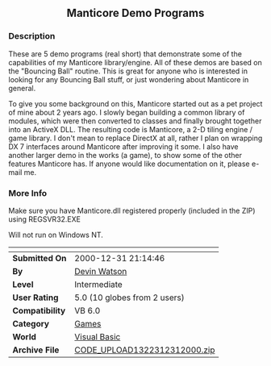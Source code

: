 ﻿<div align="center">

## Manticore Demo Programs


</div>

### Description

These are 5 demo programs (real short) that demonstrate some of the capabilities of my Manticore library/engine. All of these demos are based on the "Bouncing Ball" routine. This is great for anyone who is interested in looking for any Bouncing Ball stuff, or just wondering about Manticore in general.

To give you some background on this, Manticore started out as a pet project of mine about 2 years ago. I slowly began building a common library of modules, which were then converted to classes and finally brought together into an ActiveX DLL. The resulting code is Manticore, a 2-D tiling engine / game library. I don't mean to replace DirectX at all, rather I plan on wrapping DX 7 interfaces around Manticore after improving it some. I also have another larger demo in the works (a game), to show some of the other features Manticore has. If anyone would like documentation on it, please e-mail me.
 
### More Info
 
Make sure you have Manticore.dll registered properly (included in the ZIP) using REGSVR32.EXE

Will not run on Windows NT.


<span>             |<span>
---                |---
**Submitted On**   |2000-12-31 21:14:46
**By**             |[Devin Watson](https://github.com/Planet-Source-Code/PSCIndex/blob/master/ByAuthor/devin-watson.md)
**Level**          |Intermediate
**User Rating**    |5.0 (10 globes from 2 users)
**Compatibility**  |VB 6\.0
**Category**       |[Games](https://github.com/Planet-Source-Code/PSCIndex/blob/master/ByCategory/games__1-38.md)
**World**          |[Visual Basic](https://github.com/Planet-Source-Code/PSCIndex/blob/master/ByWorld/visual-basic.md)
**Archive File**   |[CODE\_UPLOAD1322312312000\.zip](https://github.com/Planet-Source-Code/devin-watson-manticore-demo-programs__1-13992/archive/master.zip)








